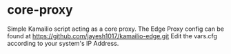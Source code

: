 # core-proxy
Simple Kamailio script acting as a core proxy. The Edge Proxy config can be found at https://github.com/jayesh1017/kamailio-edge.git
Edit the vars.cfg according to your system's IP Address.
